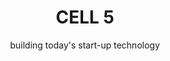 ---
title: CELL 5
subtitle: building today's start-up technology
image: img/cell5/cell-5-logo-229x240.png
text: >
    We will help you to blend a high-value technology team, then partner with you to deliver your start-up or scale-up technology product until your goals are met.
footer: >
    **If you are not ready to engage with us yet and have questions or need more convincing, invite us to pitch to you. [Let us Pitch?](/contact)**
preludes:
  - heading: "People"
    moreLink: "/people"
    text: >
      We are currently [7 people](/people), in a distributed remote team, supported by an extensive freelance network.
      
      
      We have experience delivering start-up products from scratch, and supporting them through launches, pivots and scale-ups. 
      
      
      We blend teams with our clients, providing anywhere between one developer or an entire start-up technology team, including acting CTO.
    imageUrl: "/img/SVG/people.svg"

  - heading: "Clients"
    moreLink: "/clients"
    text: > 
      [Our clients](/clients) are small businesses with between 1-50 people. They are either bootstrapping, early-stage start-ups or trying to make strategic IT investment on a limited budget.
      

      They want to get to market rapidly and iteratively and are looking for an experienced, affordable start-up technology partner who can build or extend their product quickly and sustainably.
      
    imageUrl: "/img/SVG/clients.svg"

  - heading: "Values"
    moreLink: "/values"
    text: >
      We take [our values](/values) seriously. We can tell you stories about how our actions reflect our values, and what influenced us to form them. 
      
      
      They are most useful to help remind us when we go off track, and to help filter [the people](/people) and [the clients](/clients) we choose to work with.
       

    imageUrl: "/img/SVG/values.svg"

  - heading: "Process"
    moreLink: "/process"
    text: >
      At a high level an engagement with us follows a simple 4 step process:
    
    imageUrl0: "/img/SVG/process-main.svg"
    imageUrl: "/img/SVG/process.svg"
  - heading: "Tools & Techniques"
    moreLink: "/tools"
    text: >
      Being a remote-first, small I.T. consultancy means we have tried a lot of [tools](/tools) and are always trying to improve our [techniques](/tools).  
    imageUrl: "/img/SVG/tools.svg"  
---